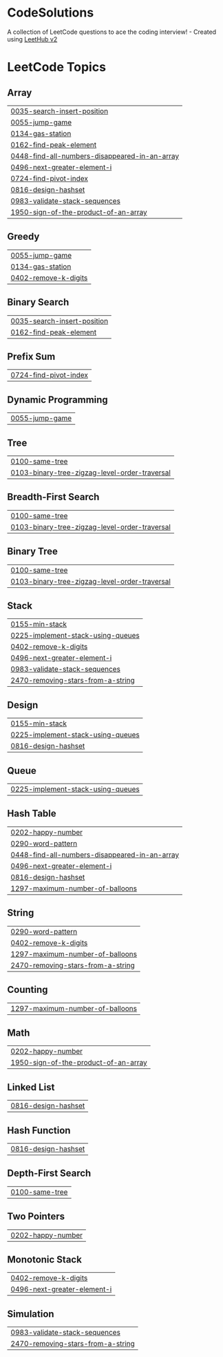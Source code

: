 # CodeSolutions
A collection of LeetCode questions to ace the coding interview! - Created using [LeetHub v2](https://github.com/arunbhardwaj/LeetHub-2.0)

<!---LeetCode Topics Start-->
# LeetCode Topics
## Array
|  |
| ------- |
| [0035-search-insert-position](https://github.com/baba10clock/CodeSolutions/tree/master/0035-search-insert-position) |
| [0055-jump-game](https://github.com/baba10clock/CodeSolutions/tree/master/0055-jump-game) |
| [0134-gas-station](https://github.com/baba10clock/CodeSolutions/tree/master/0134-gas-station) |
| [0162-find-peak-element](https://github.com/baba10clock/CodeSolutions/tree/master/0162-find-peak-element) |
| [0448-find-all-numbers-disappeared-in-an-array](https://github.com/baba10clock/CodeSolutions/tree/master/0448-find-all-numbers-disappeared-in-an-array) |
| [0496-next-greater-element-i](https://github.com/baba10clock/CodeSolutions/tree/master/0496-next-greater-element-i) |
| [0724-find-pivot-index](https://github.com/baba10clock/CodeSolutions/tree/master/0724-find-pivot-index) |
| [0816-design-hashset](https://github.com/baba10clock/CodeSolutions/tree/master/0816-design-hashset) |
| [0983-validate-stack-sequences](https://github.com/baba10clock/CodeSolutions/tree/master/0983-validate-stack-sequences) |
| [1950-sign-of-the-product-of-an-array](https://github.com/baba10clock/CodeSolutions/tree/master/1950-sign-of-the-product-of-an-array) |
## Greedy
|  |
| ------- |
| [0055-jump-game](https://github.com/baba10clock/CodeSolutions/tree/master/0055-jump-game) |
| [0134-gas-station](https://github.com/baba10clock/CodeSolutions/tree/master/0134-gas-station) |
| [0402-remove-k-digits](https://github.com/baba10clock/CodeSolutions/tree/master/0402-remove-k-digits) |
## Binary Search
|  |
| ------- |
| [0035-search-insert-position](https://github.com/baba10clock/CodeSolutions/tree/master/0035-search-insert-position) |
| [0162-find-peak-element](https://github.com/baba10clock/CodeSolutions/tree/master/0162-find-peak-element) |
## Prefix Sum
|  |
| ------- |
| [0724-find-pivot-index](https://github.com/baba10clock/CodeSolutions/tree/master/0724-find-pivot-index) |
## Dynamic Programming
|  |
| ------- |
| [0055-jump-game](https://github.com/baba10clock/CodeSolutions/tree/master/0055-jump-game) |
## Tree
|  |
| ------- |
| [0100-same-tree](https://github.com/baba10clock/CodeSolutions/tree/master/0100-same-tree) |
| [0103-binary-tree-zigzag-level-order-traversal](https://github.com/baba10clock/CodeSolutions/tree/master/0103-binary-tree-zigzag-level-order-traversal) |
## Breadth-First Search
|  |
| ------- |
| [0100-same-tree](https://github.com/baba10clock/CodeSolutions/tree/master/0100-same-tree) |
| [0103-binary-tree-zigzag-level-order-traversal](https://github.com/baba10clock/CodeSolutions/tree/master/0103-binary-tree-zigzag-level-order-traversal) |
## Binary Tree
|  |
| ------- |
| [0100-same-tree](https://github.com/baba10clock/CodeSolutions/tree/master/0100-same-tree) |
| [0103-binary-tree-zigzag-level-order-traversal](https://github.com/baba10clock/CodeSolutions/tree/master/0103-binary-tree-zigzag-level-order-traversal) |
## Stack
|  |
| ------- |
| [0155-min-stack](https://github.com/baba10clock/CodeSolutions/tree/master/0155-min-stack) |
| [0225-implement-stack-using-queues](https://github.com/baba10clock/CodeSolutions/tree/master/0225-implement-stack-using-queues) |
| [0402-remove-k-digits](https://github.com/baba10clock/CodeSolutions/tree/master/0402-remove-k-digits) |
| [0496-next-greater-element-i](https://github.com/baba10clock/CodeSolutions/tree/master/0496-next-greater-element-i) |
| [0983-validate-stack-sequences](https://github.com/baba10clock/CodeSolutions/tree/master/0983-validate-stack-sequences) |
| [2470-removing-stars-from-a-string](https://github.com/baba10clock/CodeSolutions/tree/master/2470-removing-stars-from-a-string) |
## Design
|  |
| ------- |
| [0155-min-stack](https://github.com/baba10clock/CodeSolutions/tree/master/0155-min-stack) |
| [0225-implement-stack-using-queues](https://github.com/baba10clock/CodeSolutions/tree/master/0225-implement-stack-using-queues) |
| [0816-design-hashset](https://github.com/baba10clock/CodeSolutions/tree/master/0816-design-hashset) |
## Queue
|  |
| ------- |
| [0225-implement-stack-using-queues](https://github.com/baba10clock/CodeSolutions/tree/master/0225-implement-stack-using-queues) |
## Hash Table
|  |
| ------- |
| [0202-happy-number](https://github.com/baba10clock/CodeSolutions/tree/master/0202-happy-number) |
| [0290-word-pattern](https://github.com/baba10clock/CodeSolutions/tree/master/0290-word-pattern) |
| [0448-find-all-numbers-disappeared-in-an-array](https://github.com/baba10clock/CodeSolutions/tree/master/0448-find-all-numbers-disappeared-in-an-array) |
| [0496-next-greater-element-i](https://github.com/baba10clock/CodeSolutions/tree/master/0496-next-greater-element-i) |
| [0816-design-hashset](https://github.com/baba10clock/CodeSolutions/tree/master/0816-design-hashset) |
| [1297-maximum-number-of-balloons](https://github.com/baba10clock/CodeSolutions/tree/master/1297-maximum-number-of-balloons) |
## String
|  |
| ------- |
| [0290-word-pattern](https://github.com/baba10clock/CodeSolutions/tree/master/0290-word-pattern) |
| [0402-remove-k-digits](https://github.com/baba10clock/CodeSolutions/tree/master/0402-remove-k-digits) |
| [1297-maximum-number-of-balloons](https://github.com/baba10clock/CodeSolutions/tree/master/1297-maximum-number-of-balloons) |
| [2470-removing-stars-from-a-string](https://github.com/baba10clock/CodeSolutions/tree/master/2470-removing-stars-from-a-string) |
## Counting
|  |
| ------- |
| [1297-maximum-number-of-balloons](https://github.com/baba10clock/CodeSolutions/tree/master/1297-maximum-number-of-balloons) |
## Math
|  |
| ------- |
| [0202-happy-number](https://github.com/baba10clock/CodeSolutions/tree/master/0202-happy-number) |
| [1950-sign-of-the-product-of-an-array](https://github.com/baba10clock/CodeSolutions/tree/master/1950-sign-of-the-product-of-an-array) |
## Linked List
|  |
| ------- |
| [0816-design-hashset](https://github.com/baba10clock/CodeSolutions/tree/master/0816-design-hashset) |
## Hash Function
|  |
| ------- |
| [0816-design-hashset](https://github.com/baba10clock/CodeSolutions/tree/master/0816-design-hashset) |
## Depth-First Search
|  |
| ------- |
| [0100-same-tree](https://github.com/baba10clock/CodeSolutions/tree/master/0100-same-tree) |
## Two Pointers
|  |
| ------- |
| [0202-happy-number](https://github.com/baba10clock/CodeSolutions/tree/master/0202-happy-number) |
## Monotonic Stack
|  |
| ------- |
| [0402-remove-k-digits](https://github.com/baba10clock/CodeSolutions/tree/master/0402-remove-k-digits) |
| [0496-next-greater-element-i](https://github.com/baba10clock/CodeSolutions/tree/master/0496-next-greater-element-i) |
## Simulation
|  |
| ------- |
| [0983-validate-stack-sequences](https://github.com/baba10clock/CodeSolutions/tree/master/0983-validate-stack-sequences) |
| [2470-removing-stars-from-a-string](https://github.com/baba10clock/CodeSolutions/tree/master/2470-removing-stars-from-a-string) |
<!---LeetCode Topics End-->